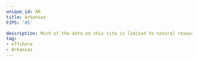 ```yaml
---
unique_id: AR
title: Arkansas
FIPS: '05'

description: Much of the data on this site is limited to natural resource extraction on federal land, which represents 9.4% of all land in Arkansas.
tag:
- offshore
- Arkansas
---
```


